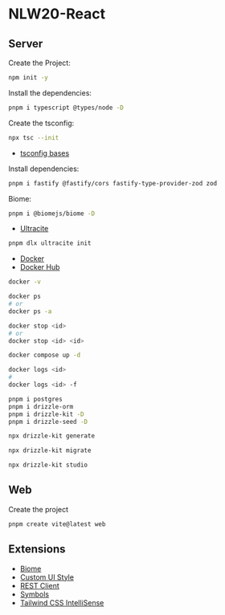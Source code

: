 # NLW20-React

## Server

Create the Project:

```sh
npm init -y
```

Install the dependencies:

```sh
pnpm i typescript @types/node -D
```

Create the tsconfig:

```sh
npx tsc --init
```

- [tsconfig bases](https://github.com/tsconfig/bases?tab=readme-ov-file)

Install dependencies:

```sh
pnpm i fastify @fastify/cors fastify-type-provider-zod zod
```

Biome:

```sh
pnpm i @biomejs/biome -D
```

- [Ultracite](https://www.ultracite.ai/)

```sh
pnpm dlx ultracite init
```

- [Docker](https://www.docker.com/)
- [Docker Hub](https://hub.docker.com/r/pgvector/pgvector)

```sh
docker -v
```

```sh
docker ps
# or
docker ps -a
```

```sh
docker stop <id>
# or
docker stop <id> <id>
```

```sh
docker compose up -d
```

```sh
docker logs <id>
#
docker logs <id> -f
```

```sh
pnpm i postgres
pnpm i drizzle-orm
pnpm i drizzle-kit -D
pnpm i drizzle-seed -D
```

```sh
npx drizzle-kit generate
```

```sh
npx drizzle-kit migrate
```

```sh
npx drizzle-kit studio
```


## Web

Create the project
```sh
pnpm create vite@latest web
```

## Extensions

- [Biome](https://marketplace.cursorapi.com/items?itemName=biomejs.biome)
- [Custom UI Style](https://marketplace.cursorapi.com/items?itemName=subframe7536.custom-ui-style)
- [REST Client](https://marketplace.cursorapi.com/items?itemName=humao.rest-client)
- [Symbols](https://marketplace.cursorapi.com/items?itemName=miguelsolorio.symbols)
- [Tailwind CSS IntelliSense](https://marketplace.cursorapi.com/items?itemName=bradlc.vscode-tailwindcss)
